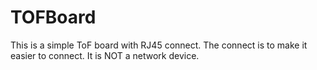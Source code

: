 # TOFBoard

This is a simple ToF board with RJ45 connect. The connect is to make it easier to connect. It is NOT a network device.
